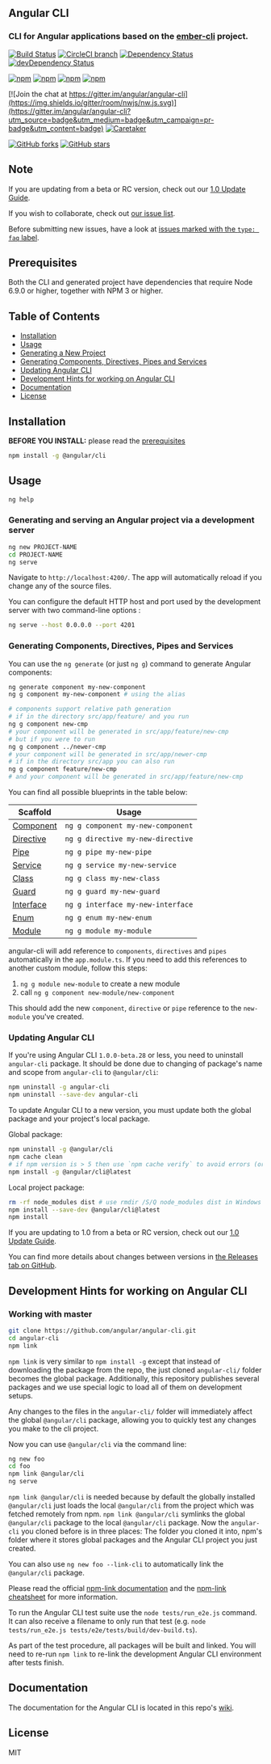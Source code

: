 ## Angular CLI
### CLI for Angular applications based on the [ember-cli](http://www.ember-cli.com/) project.

<!-- Badges section here. -->
[![Build Status](https://img.shields.io/travis/angular/angular-cli/master.svg?label=travis)][travis-badge-url]
[![CircleCI branch](https://img.shields.io/circleci/project/github/RedSparr0w/node-csgo-parser/master.svg?label=circleci)](https://circleci.com/gh/angular/angular-cli)
[![Dependency Status][david-badge]][david-badge-url]
[![devDependency Status][david-dev-badge]][david-dev-badge-url]

[![npm](https://img.shields.io/npm/v/%40angular/cli.svg)][npm-badge-url]
[![npm](https://img.shields.io/npm/v/%40angular/cli/next.svg)][npm-badge-url]
[![npm](https://img.shields.io/npm/l/@angular/cli.svg)][npm-badge-url]
[![npm](https://img.shields.io/npm/dm/@angular/cli.svg)][npm-badge-url]

[![Join the chat at https://gitter.im/angular/angular-cli](https://img.shields.io/gitter/room/nwjs/nw.js.svg)](https://gitter.im/angular/angular-cli?utm_source=badge&utm_medium=badge&utm_campaign=pr-badge&utm_content=badge)
[![Caretaker](https://img.shields.io/badge/caretaker-filipesilva-blue.svg)](https://github.com/filipesilva)

[![GitHub forks](https://img.shields.io/github/forks/angular/angular-cli.svg?style=social&label=Fork)](https://github.com/angular/angular-cli/fork)
[![GitHub stars](https://img.shields.io/github/stars/angular/angular-cli.svg?style=social&label=Star)](https://github.com/angular/angular-cli)


## Note

If you are updating from a beta or RC version, check out our [1.0 Update Guide](https://github.com/angular/angular-cli/wiki/stories-1.0-update).

If you wish to collaborate, check out [our issue list](https://github.com/angular/angular-cli/issues).

Before submitting new issues, have a look at [issues marked with the `type: faq` label](https://github.com/angular/angular-cli/issues?utf8=%E2%9C%93&q=is%3Aissue%20label%3A%22type%3A%20faq%22%20).

## Prerequisites

Both the CLI and generated project have dependencies that require Node 6.9.0 or higher, together
with NPM 3 or higher.

## Table of Contents

* [Installation](#installation)
* [Usage](#usage)
* [Generating a New Project](#generating-and-serving-an-angular-project-via-a-development-server)
* [Generating Components, Directives, Pipes and Services](#generating-components-directives-pipes-and-services)
* [Updating Angular CLI](#updating-angular-cli)
* [Development Hints for working on Angular CLI](#development-hints-for-working-on-angular-cli)
* [Documentation](#documentation)
* [License](#license)

## Installation

**BEFORE YOU INSTALL:** please read the [prerequisites](#prerequisites)
```bash
npm install -g @angular/cli
```

## Usage

```bash
ng help
```

### Generating and serving an Angular project via a development server

```bash
ng new PROJECT-NAME
cd PROJECT-NAME
ng serve
```
Navigate to `http://localhost:4200/`. The app will automatically reload if you change any of the source files.

You can configure the default HTTP host and port used by the development server with two command-line options :

```bash
ng serve --host 0.0.0.0 --port 4201
```

### Generating Components, Directives, Pipes and Services

You can use the `ng generate` (or just `ng g`) command to generate Angular components:

```bash
ng generate component my-new-component
ng g component my-new-component # using the alias

# components support relative path generation
# if in the directory src/app/feature/ and you run
ng g component new-cmp
# your component will be generated in src/app/feature/new-cmp
# but if you were to run
ng g component ../newer-cmp
# your component will be generated in src/app/newer-cmp
# if in the directory src/app you can also run
ng g component feature/new-cmp
# and your component will be generated in src/app/feature/new-cmp
```
You can find all possible blueprints in the table below:

Scaffold  | Usage
---       | ---
[Component](https://github.com/angular/angular-cli/wiki/generate-component) | `ng g component my-new-component`
[Directive](https://github.com/angular/angular-cli/wiki/generate-directive) | `ng g directive my-new-directive`
[Pipe](https://github.com/angular/angular-cli/wiki/generate-pipe)           | `ng g pipe my-new-pipe`
[Service](https://github.com/angular/angular-cli/wiki/generate-service)     | `ng g service my-new-service`
[Class](https://github.com/angular/angular-cli/wiki/generate-class)         | `ng g class my-new-class`
[Guard](https://github.com/angular/angular-cli/wiki/generate-guard)         | `ng g guard my-new-guard`
[Interface](https://github.com/angular/angular-cli/wiki/generate-interface) | `ng g interface my-new-interface`
[Enum](https://github.com/angular/angular-cli/wiki/generate-enum)           | `ng g enum my-new-enum`
[Module](https://github.com/angular/angular-cli/wiki/generate-module)       | `ng g module my-module`




angular-cli will add reference to `components`, `directives` and `pipes` automatically in the `app.module.ts`. If you need to add this references to another custom module, follow this steps:

 1. `ng g module new-module` to create a new module
 2.  call `ng g component new-module/new-component`

This should add the new `component`, `directive` or `pipe` reference to the `new-module` you've created.

### Updating Angular CLI

If you're using Angular CLI `1.0.0-beta.28` or less, you need to uninstall `angular-cli` package. It should be done due to changing of package's name and scope from `angular-cli` to `@angular/cli`:
```bash
npm uninstall -g angular-cli
npm uninstall --save-dev angular-cli
```

To update Angular CLI to a new version, you must update both the global package and your project's local package.

Global package:
```bash
npm uninstall -g @angular/cli
npm cache clean
# if npm version is > 5 then use `npm cache verify` to avoid errors (or to avoid using --force)
npm install -g @angular/cli@latest
```

Local project package:
```bash
rm -rf node_modules dist # use rmdir /S/Q node_modules dist in Windows Command Prompt; use rm -r -fo node_modules,dist in Windows PowerShell
npm install --save-dev @angular/cli@latest
npm install
```

If you are updating to 1.0 from a beta or RC version, check out our [1.0 Update Guide](https://github.com/angular/angular-cli/wiki/stories-1.0-update).

You can find more details about changes between versions in [the Releases tab on GitHub](https://github.com/angular/angular-cli/releases).


## Development Hints for working on Angular CLI

### Working with master

```bash
git clone https://github.com/angular/angular-cli.git
cd angular-cli
npm link
```

`npm link` is very similar to `npm install -g` except that instead of downloading the package
from the repo, the just cloned `angular-cli/` folder becomes the global package.
Additionally, this repository publishes several packages and we use special logic to load all of them
on development setups.

Any changes to the files in the `angular-cli/` folder will immediately affect the global `@angular/cli` package,
allowing you to quickly test any changes you make to the cli project.

Now you can use `@angular/cli` via the command line:

```bash
ng new foo
cd foo
npm link @angular/cli
ng serve
```

`npm link @angular/cli` is needed because by default the globally installed `@angular/cli` just loads
the local `@angular/cli` from the project which was fetched remotely from npm.
`npm link @angular/cli` symlinks the global `@angular/cli` package to the local `@angular/cli` package.
Now the `angular-cli` you cloned before is in three places:
The folder you cloned it into, npm's folder where it stores global packages and the Angular CLI project you just created.

You can also use `ng new foo --link-cli` to automatically link the `@angular/cli` package.

Please read the official [npm-link documentation](https://docs.npmjs.com/cli/link)
and the [npm-link cheatsheet](http://browsenpm.org/help#linkinganynpmpackagelocally) for more information.

To run the Angular CLI test suite use the `node tests/run_e2e.js` command.
It can also receive a filename to only run that test (e.g. `node tests/run_e2e.js tests/e2e/tests/build/dev-build.ts`).

As part of the test procedure, all packages will be built and linked.
You will need to re-run `npm link` to re-link the development Angular CLI environment after tests finish.


## Documentation

The documentation for the Angular CLI is located in this repo's [wiki](https://github.com/angular/angular-cli/wiki).

## License

MIT


[travis-badge]: https://travis-ci.org/angular/angular-cli.svg?branch=master
[travis-badge-url]: https://travis-ci.org/angular/angular-cli
[david-badge]: https://david-dm.org/angular/angular-cli.svg
[david-badge-url]: https://david-dm.org/angular/angular-cli
[david-dev-badge]: https://david-dm.org/angular/angular-cli/dev-status.svg
[david-dev-badge-url]: https://david-dm.org/angular/angular-cli?type=dev
[npm-badge]: https://img.shields.io/npm/v/@angular/cli.svg
[npm-badge-url]: https://www.npmjs.com/package/@angular/cli
